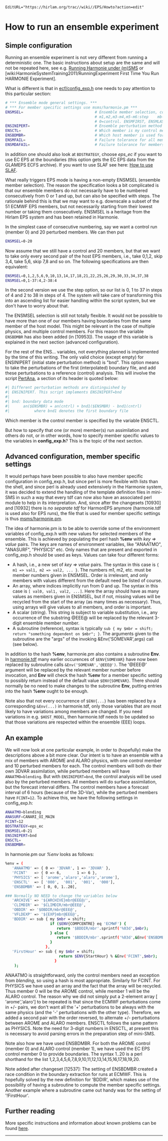 ```@meta
EditURL="https://hirlam.org/trac//wiki//EPS/Howto?action=edit"
```


# How to run an ensemble experiment



## Simple configuration
Running an ensemble experiment is not very different from running a deterministic one. The basic instructions about setup
are the same and will not be repeated here, see e.g. [Running Harmonie under (m)SMS](./Harmonie-mSMS.md) or
[wiki:HarmonieSystemTraining2011/RunningExperiment First Time You Run HARMONIE Experiment].

What is different is that in [ecf/config_exp.h](https://hirlam.org/trac/browser/Harmonie/ecf/config_exp.h) one needs to pay attention to this
particular section:
```bash
# *** Ensemble mode general settings. ***
# *** For member specific settings use msms/harmonie.pm ***
ENSMSEL=                                # Ensemble member selection, comma separated list, and/or range(s):
                                        # m1,m2,m3-m4,m5-m6:step    mb-me == mb-me:1 == mb,mb+1,mb+2,...,me
                                        # 0=control. ENSMFIRST, ENSMLAST, ENSSIZE derived automatically from ENSMSEL.
ENSINIPERT=                             # Ensemble perturbation method (bnd). Not yet implemented: etkf, hmsv, slaf.
ENSCTL=                                 # Which member is my control member? Needed for ENSINIPERT=bnd. See harmonie.pm.
ENSBDMBR=                               # Which host member is used for my boundaries? Use harmonie.pm to set.
ENSMFAIL=                               # Failure tolerance for all members. Not yet implemented.
ENSMDAFAIL=                             # Failure tolerance for members doing own DA. Not yet implemented.
```
In addition one should also look at `BDSTRATEGY`, choose *eps_ec* if you want to use EC EPS at the boundaries (this option gets the EC EPS data from the GLAMEPS ECFS archive). If you want to use SLAF see here: [How to use SLAF](./EPS/SLAF.md).

What really triggers EPS mode is having a non-empty ENSMSEL (ensemble member selection). The reason the specification looks a bit complicated is that our ensemble members do
not necessarily have to be numbered consecutively from 0 or 1 and up, but can also be specified with steps. The rationale behind this is that we may want to e.g. downscale a subset
of the 51 ECMWF EPS members, but not necessarily starting from their lowest number or taking them consecutively. ENSMSEL is a heritage from the Hirlam EPS system and has been retained in Harmonie.

In the simplest case of consecutive numbering, say we want a control run (member 0) and 20 perturbed members. We can then put
```bash
ENSMSEL=0-20
```

Now assume that we still have a control and 20 members, but that we want to take only every second pair of the host EPS members, i.e., take 0,1,2, skip 3,4, take 5,6, skip 7,8 and so on.
The following specifications are then equivalent:
```bash
ENSMSEL=0,1,2,5,6,9,10,13,14,17,18,21,22,25,26,29,30,33,34,37,38
ENSMSEL=0,1-37:4,2-38:4
```
In the second version we use the step option, so our list is 0, 1 to 37 in steps of 4 and 2 to 38 in steps of 4. The system will take care of transforming this into an ascending list for easier handling within the script system, but we don't have to worry about that.

The ENSMSEL selection is still not totally flexible. It would not be possible to have more than one of our members having boundaries from the same member of the host model. This might be relevant in the case of multiple physics, and multiple control members. For this reason the variable `ENSBDMBR` has also been added (in [10953]). The usage of this variable is explained in the next section (advanced configuration).

For the rest of the ENS... variables, not everything planned is implemented by the time of this writing. The only valid choice (except empty) for ENSINIPERT
(initial state perturbation method) is "bnd". This option means to take the perturbations of the first (interpolated) boundary file, and add these perturbations to a reference (control) analysis.
This will involve the script [PertAna](https://hirlam.org/trac/browser/Harmonie/scr/PertAna), a section of its header is quoted below:
```bash
#| Different perturbation methods are distinguished by
#| ENSINIPERT. This script implements ENSINIPERT=bnd
#|
#| bnd: boundary data mode
#|      an($ENSMBR) = an(cntrl) + bnd1($ENSMBR) - bnd1(cntrl)
#|           where bnd1 denotes the first boundary file
```
Which member is the control member is specified by the variable ENSCTL.

But how to specify that one (or more) member(s) run assimilation and others do not, or in other words, how to specify member specific values to the variables in **config_exp.h**?
This is the topic of the next section.

## Advanced configuration, member specific settings
It would perhaps have been possible to also have member specific configuration in config_exp.h, but since perl is more flexible with lists than the shell, and since perl is already used extensively in the Harmonie system, it was decided to extend the handling of the template definition files in mini-SMS in such a way that every tdf can now also have an associated perl
module to help in its interpretation. And, since after the changesets [10930] and [10932] there is *no separate tdf* for HarmonEPS anymore (harmonie.tdf is used also for EPS runs), the
file that is used for member specific settings is thus [msms/harmonie.pm](https://hirlam.org/trac/browser/Harmonie/msms/harmonie.pm).

The idea of harmonie.pm is to be able to override some of the environment variables of config_exp.h with new values for selected members of the ensemble. This is achieved by populating
the perl hash **%env** with *key => value* pairs. The keys are names of environment variables, like "ANAATMO", "ANASURF", "PHYSICS" etc. Only names that are present and exported in
config_exp.h should be used as keys. Values can take four different forms:

  * A hash, i.e., a new set of *key => value* pairs. The syntax in this case is ` { m1 => val1, m2 => val2, ... } `. The numbers m1, m2, etc. must be member numbers given in ENSMSEL. Order is irrelevant, and only members with values different from the default need be listed of course.
  * An array, where indices implicitly run from 0 and up. The syntax in this case is ` [ val0, val1, val2, ...] `. Here the array should have as many values as members given in ENSMSEL, but if not, missing values will be recycled from the start of the array (as many times as necessary). Thus, using arrays will give values to all members, and order is important.
  * A scalar (string). This string is subject to variable substitution, i.e., any occurrence of the substring @EEE@ will be replaced by the relevant 3-digit ensemble member number.
  * A subroutine (reference), syntax is typically ` sub { my $mbr = shift; return "something dependent on $mbr"; } `. The arguments given to the subroutine are the "args" of the invoking &Env('SOMEVAR',args) call (see below).

In addition to the hash **%env**, harmonie.pm also contains a subroutine **Env**. In [harmonie.tdf](https://hirlam.org/trac/browser/Harmonie/msms/harmonie.tdf) many earlier occurences of ` $ENV{SOMEVAR} ` have now been replaced by subroutine calls ` &Env('SOMEVAR','@EEE@') `. The '@EEE@' argument will be replaced by the relevant member number before invocation, and **Env** will check the hash **%env** for a member specific setting to possibly return instead of the default value ` $ENV{SOMEVAR} `. There should normally be no need to make changes to the subroutine **Env**, putting entries into the hash **%env** ought to be enough.

Note also that not every occurrence of ` $ENV{...} ` has been replaced by a corresponding ` &Env(...) ` in harmonie.tdf, only those variables that are most likely to have variations among members are changed. If you need variations in e.g. ` $HOST_MODEL `, then harmonie.tdf needs to be updated so that those variations are respected within the ensemble (EEE) loops.

## An example
We will now look at one particular example, in order to (hopefully) make the descriptions above a bit more clear. Our intent is to have an ensemble with a mix of members with AROME and ALARO physics, with one control member and 10 perturbed members for each. The control members will both do their own 3DVAR assimilation, while perturbed members will have `ANAATMO=blending`. But with `ENSINIPERT=bnd`, the control analysis will be used also by the perturbed members. All members will do surface assimilation, but the forecast interval differs. The control members have a forecast interval of 6 hours (because of the 3D-Var), while the perturbed members have `FCINT=12`. To achieve this, we have the following settings in config_exp.h:
```bash
ANAATMO=blending
ANASURF=CANARI_OI_MAIN
FCINT=12
BDSTRATEGY=eps_ec
ENSMSEL=0-21
ENSINIPERT=bnd
ENSCTL=
ENSBDMBR=
```
In harmonie.pm our *%env* looks as follows:
```bash
%env = (
   'ANAATMO' => { 0 => '3DVAR', 1 => '3DVAR' },
   'FCINT'   => { 0 => 6,       1 => 6 },
   'PHYSICS' => [ 'arome','alaro','alaro','arome'],
   'ENSCTL'  => [ '000',  '001',  '001',  '000'],
   'ENSBDMBR' => [ 0, 0, 1..20],

### Normally NO NEED to change the variables below
   'ARCHIVE' => '${ARCHIVE}mbr@EEE@/',
   'CLIMDIR' => '$CLIMDIR/mbr@EEE@',
   'OBDIR' => '$OBDIR/mbr@EEE@',
   'VFLDEXP' => '${EXP}mbr@EEE@',
   'BDDIR' => sub { my $mbr = shift;
                    if ($ENV{COMPCENTRE} eq 'ECMWF') {
                       return '$BDDIR/mbr'.sprintf('%03d',$mbr);
                    } else {
                       return '$BDDIR/mbr'.sprintf('%03d',&Env('ENSBDMBR',$mbr));
                    }
                  },
   'FirstHour' => sub { my $mbr = shift;
                        return $ENV{StartHour} % &Env('FCINT',$mbr);
                      }
    );
```
ANAATMO is straightforward, only the control members need an exception from *blending*, so using a hash is most appropriate. Similarly for FCINT.
For PHYSICS we have used an array and the fact that the array will be recycled. Thus member 0 will be the AROME control, while member 1 will be the ALARO control. The reason why we did not simply put a 2-element array [ 'arome','alaro'] to be repeated is that since the ECMWF perturbations come in +/- pairs, we don't want all the '+' perturbations to be always with the same physics (and the '-' perturbations with the other type). Therefore, we added a second pair with the order reversed, to alternate +/- perturbations between AROME and ALARO members.
ENSCTL follows the same pattern as PHYSICS. Note the need for 3-digit numbers in ENSCTL, at present this is necessary to avoid parsing errors in the preparation step of mini-SMS.

Note also how we have used ENSBDMBR. For both the AROME control (member 0) and ALARO control (member 1), we have used the EC EPS control member 0 to provide boundaries. The syntax
1..20 is a perl shorthand for the list 1,2,3,4,5,6,7,8,9,10,11,12,13,14,15,16,17,18,19,20.

Note added after changeset [12537]: The setting of ENSBDMBR created a race condition in the boundary extraction for runs at ECMWF. This is hopefully solved by the new definition for 'BDDIR', which makes use of the possibility of having a subroutine to compute the member specific settings. Another example where a subroutine came out handy was for the setting of '!FirstHour'.

## Further reading

More specific instructions and information about known problems can be found [here](./EPS/Setup.md).


----


